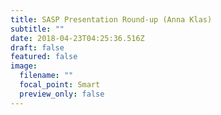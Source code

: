 ```yaml
---
title: SASP Presentation Round-up (Anna Klas)
subtitle: ""
date: 2018-04-23T04:25:36.516Z
draft: false
featured: false
image:
  filename: ""
  focal_point: Smart
  preview_only: false
---
```


